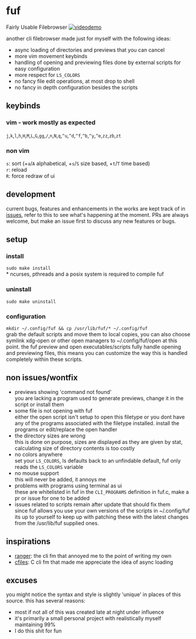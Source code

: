 # fuf
Fairly Usable Filebrowser
[![videodemo](https://xn--z7x.xn--6frz82g/files/fuf_demo.png)](https://streamable.com/iur7v)

another cli filebrowser made just for myself with the following ideas:
- async loading of directories and previews that you can cancel
- more vim movement keybinds
- handling of opening and previewing files done by external scripts for easy configuration
- more respect for `LS_COLORS`
- no fancy file edit operations, at most drop to shell
- no fancy in depth configuration besides the scripts

## keybinds
### vim - work mostly as expected
`j`,`k`,`l`,`h`,`H`,`M`,`L`,`G`,`gg`,`/`,`n`,`N`,`q`,`^u`,`^d`,`^f`,`^b`,`^y`,`^e`,`zz`,`zb`,`zt`
### non vim
`s`: sort (+`a`/`A` alphabetical, +`s`/`S` size based, +`t`/`T` time based)\
`r`: reload\
`R`: force redraw of ui

## development
current bugs, features and enhancements in the works are kept track of in [issues](https://github.com/Ckath/fuf/issues), refer to this to see what's happening at the moment. PRs are always welcome, but make an issue first to discuss any new features or bugs.

## setup
### install
`sudo make install`\
\* ncurses, pthreads and a posix system is required to compile fuf
### uninstall
`sudo make uninstall`
### configuration
`mkdir ~/.config/fuf && cp /usr/lib/fuf/* ~/.config/fuf`\
grab the default scripts and move them to local copies, you can also choose symlink xdg-open or other open managers to ~/.config/fuf/open at this point. the fuf preview and open executables/scripts fully handle opening and previewing files, this means you can customize the way this is handled completely within these scripts.

## non issues/wontfix
- previews showing 'command not found'\
you are lacking a program used to generate previews, change it in the script or install them
- some file is not opening with fuf\
either the open script isn't setup to open this filetype or you dont have any of the programs associated with the filetype installed. install the programs or edit/replace the open handler
- the directory sizes are wrong\
this is done on purpose, sizes are displayed as they are given by stat, calculating size of directory contents is too costly
- no colors anywhere\
set your `LS_COLORS`, ls defaults back to an unfindable default, fuf only reads the `LS_COLORS` variable
- no mouse support\
this will never be added, it annoys me
- problems with programs using terminal as ui\
these are whitelisted in fuf in the `CLI_PROGRAMS` definition in fuf.c, make a pr or issue for one to be added
- issues related to scripts remain after update that should fix them\
since fuf allows you use your own versions of the scripts in ~/.config/fuf its up to yourself to keep up with patching these with the latest changes from the /usr/lib/fuf supplied ones.

## inspirations
- [ranger](https://github.com/ranger/ranger): the cli fm that annoyed me to the point of writing my own
- [cfiles](https://github.com/mananapr/cfiles): C cli fm that made me appreciate the idea of async loading

## excuses
you might notice the syntax and style is slightly 'unique' in places of this source. this has several reasons:
- most if not all of this was created late at night under influence
- it's primarily a small personal project with realistically myself maintaining 99%
- I do this shit for fun

